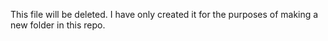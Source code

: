 This file will be deleted. I have only created it for the purposes of making a new folder in this repo.
